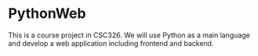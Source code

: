 # PythonWeb
This is a course project in CSC326. We will use Python as a main language and develop a web application including frontend and backend.
